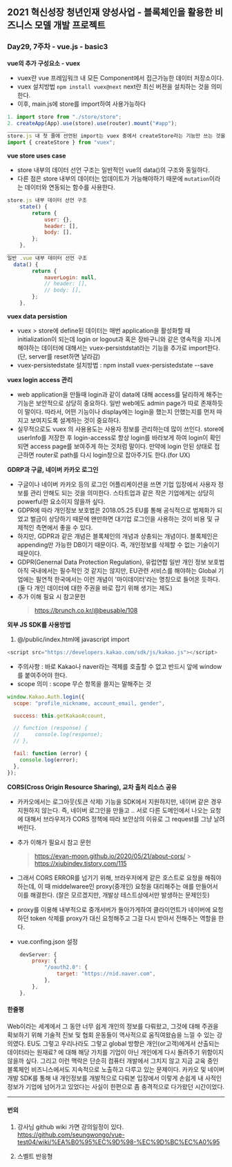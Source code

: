 ## 2021 혁신성장 청년인재 양성사업 - 블록체인을 활용한 비즈니스 모델 개발 프로젝트

### Day29, 7주차 - vue.js - basic3

**vue의 추가 구성요소 - vuex**

- vuex란 vue 프레임워크 내 모든 Component에서 접근가능한 데이터 저장소이다.
- vuex 설치방법 `npm install vuex@next` next란 최신 버젼을 설치하는 것을 의미한다.
- 이후, main.js에 store를 import하여 사용가능하다

```javascript
1. import store from "./store/store";
2. createApp(App).use(store).use(router).mount("#app");
___________________
store.js 내 첫 줄에 선언된 import는 vuex 중에서 createStore라는 기능만 쓰는 것을 의미함
import { createStore } from "vuex";
```

**vue store uses case**

- store 내부의 데이터 선언 구조는 일반적인 vue의 data()의 구조와 동일하다.
- 다른 점은 store 내부의 데이터는 업데이트가 가능해야하기 때문에 `mutation`이라는 데이터와 연동되는 함수를 사용한다.

```javascript
store.js 내부 데이터 선언 구조
    state() {
        return {
            user: {},
            header: [],
            body: [],
        };
    },
______________________
일반 .vue 내부 데이터 선언 구조
  data() {
        return {
            naverLogin: null,
            // header: [],
            // body: [],
        };
    },
```

**vuex data persistion**

- vuex > store에 define된 데이터는 매번 application을 활성화할 때 initialization이 되는데 login or logout과 혹은 장바구니와 같은 영속적을 지니게 해야하는 데이터에 대해서는 vuex-persistdstat라는 기능을 추가로 import한다. (단, server를 reset하면 날라감)
- vuex-persistedstate 설치방법 : npm install vuex-persistedstate --save

**vuex login access 관리**

- web application을 만들때 login과 같이 data에 대해 access를 달리하게 해주는 기능은 보안적으로 상당히 중요하다. 일반 web에도 admin page가 따로 존재하듯이 말이다. 따라서, 어떤 기능이나 display에는 login을 했는지 안했는지를 먼저 따지고 보여지도록 설계하는 것이 중요하다.
- 실무적으로도 vuex 의 사용용도는 사용자 정보를 관리하는데 많이 쓰인다. store에 userInfo를 저장한 후 login-access로 항상 login를 바라보게 하여 login이 확인되면 access page를 보여주게 하는 것처럼 말이다. 만약에 login 안된 상태로 접근하면 router로 path를 다시 login창으로 잡아주기도 한다.(for UX)

**GDRP과 구글, 네이버 카카오 로그인**

- 구글이나 네이버 카카오 등의 로그인 어플리케이션을 쓰면 기업 입장에서 사용자 정보를 관리 안해도 되는 것을 의미한다. 스타트업과 같은 작은 기업에게는 상당히 powerful한 요소이지 않을까 싶다.
- GDPR에 따라 개인정보 보호법은 2018.05.25 EU를 통해 공식적으로 법제화가 되었고 벌금이 상당하기 때문에 왠만하면 대기업 로그인을 사용하는 것이 비용 및 규제적인 측면에서 좋을 수 있다.
- 하지만, GDPR과 같은 개념은 블록체인의 개념과 상충되는 개념이다. 블록체인은 appending만 가능한 DB이기 때문이다. 즉, 개인정보를 삭제할 수 없는 기술이기 때문이다.
- GDPR(Genernal Data Protection Regulation), 유럽연합 일반 개인 정보 보호법 아직 국내에서는 필수적인 것 같지는 않지만, EU관련 서비스를 해야하는 Global 기업에는 필연적 한국에서는 이런 개념이 '마이데이터'라는 명칭으로 들어온 듯하다.(둘 다 개인 데이터에 대한 주권을 바로 잡기 위해 생기는 제도)
- 추가 이해 필요 시 참고문헌
  > https://brunch.co.kr/@beusable/108

**외부 JS SDK를 사용방법**

1. @/public/index.html에 javascript import

```javascript
<script src="https://developers.kakao.com/sdk/js/kakao.js"></script>
```

- 주의사항 : 바로 Kakao나 naver라는 객체를 호출할 수 없고 반드시 앞에 window를 붙여주어야 한다.
- scope 의미 : scope 무슨 항목을 쓸지는 말해주는 것

```javascript
window.Kakao.Auth.login({
  scope: "profile_nickname, account_email, gender",

  success: this.getKakaoAccount,

  // function (response) {
  //     console.log(response);
  // },

  fail: function (error) {
    console.log(error);
  },
});
```

**CORS(Cross Origin Resource Sharing), 교차 출처 리소스 공유**

- 카카오에서는 로그아웃(토큰 삭제) 기능을 SDK에서 지원하지만, 네이버 같은 경우 지원하지 않는다. 즉, 네이버 로그인을 만들고 .. 서로 다른 도메인에서 나오는 요청에 대해서 브라우저가 CORS 정책에 따라 보안상의 이유로 그 request를 그냥 날려버린다.

- 추가 이해가 필요시 참고 문헌

  > https://evan-moon.github.io/2020/05/21/about-cors/ > https://xiubindev.tistory.com/115

- 그래서 CORS ERROR를 넘기기 위해, 브라우저에게 같은 호스트로 요청을 해줘야하는데, 이 때 middelwaree인 proxy(중개인) 요청을 대리해주는 애를 만들어서 이를 해결한다. (잘은 모르겠지만, 개발상 테스트상에서만 발생하는 문제인듯)
- proxy를 이용해 내부적으로 중개서버가 돌아가게하여 클라이언트가 네이버에 요청하던 token 삭제를 proxy가 대신 요청해주고 그걸 다시 받아서 전해주는 역할을 한다.

- vue.confing.json 설정

```javascript
    devServer: {
        proxy: {
            "/oauth2.0": {
                target: "https://nid.naver.com",
            },
        },
    },
```

#### 한줄평

Web이라는 세계에서 그 동안 너무 쉽게 개인의 정보를 다뤄왔고, 그것에 대해 주권을 확보하기 위해 기술적 진보 및 협회 운동들이 역사적으로 움직여왔슴을 느낄 수 있는 강의였다. EU도 그렇고 우리나라도 그렇고 global 방향은 개인(or고객)에게서 산출되는 데이터라는 원재료? 에 대해 해당 가치를 기업이 아닌 개인에게 다시 돌려주기 위함이지 않을까 싶다. 그리고 이런 맥락은 단순히 컴퓨터 개발에서 그치지 않고 지금 교육 중인 블록체인 비즈니스에서도 지속적으로 노출하고 다루고 있는 문제이다. 카카오 및 네이버 개발 SDK를 통해 내 개인정보를 개발적으로 다뤄본 입장에서 이렇게 손쉽게 내 사적인 정보가 기업에 넘어가고 있었다는 사실이 한편으로 좀 충격적으로 다가왔던 시간이었다.

---

#### 번외

1. 강사님 github wiki 가면 강의일정이 있다.
   https://github.com/seungwongo/vue-test04/wiki/%EA%B0%95%EC%9D%98-%EC%9D%BC%EC%A0%95

2. 스벨트 반응형
